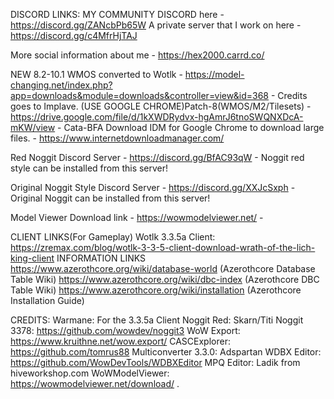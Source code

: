DISCORD LINKS: MY COMMUNITY DISCORD here - https://discord.gg/ZANcbPb65W А private server that I work on here - https://discord.gg/c4MfrHjTAJ

Мore social information about me - https://hex2000.carrd.co/

NEW 8.2-10.1 WMOS converted to Wotlk - https://model-changing.net/index.php?app=downloads&module=downloads&controller=view&id=368 - Credits goes to Implave. (USE GOOGLE CHROME)Patch-8(WMOS/M2/Tilesets) - https://drive.google.com/file/d/1kXWDRydvx-hgAmrJ6tnoSWQNXDcA-mKW/view - Cata-BFA Download IDM for Google Chrome to download large files. - https://www.internetdownloadmanager.com/

Red Noggit Discord Server - https://discord.gg/BfAC93qW - Noggit red style can be installed from this server!

Original Noggit Style Discord Server - https://discord.gg/XXJcSxph - Original Noggit can be installed from this server!

Model Viewer Download link - https://wowmodelviewer.net/ -

CLIENT LINKS(For Gameplay) Wotlk 3.3.5a Client: https://zremax.com/blog/wotlk-3-3-5-client-download-wrath-of-the-lich-king-client INFORMATION LINKS https://www.azerothcore.org/wiki/database-world (Azerothcore Database Table Wiki) https://www.azerothcore.org/wiki/dbc-index (Azerothcore DBC Table Wiki) https://www.azerothcore.org/wiki/installation (Azerothcore Installation Guide)

CREDITS: Warmane: For the 3.3.5a Client Noggit Red: Skarn/Titi Noggit 3378: https://github.com/wowdev/noggit3 WoW Export: https://www.kruithne.net/wow.export/ CASCExplorer: https://github.com/tomrus88 Multiconverter 3.3.0: Adspartan WDBX Editor: https://github.com/WowDevTools/WDBXEditor MPQ Editor: Ladik from hiveworkshop.com WoWModelViewer: https://wowmodelviewer.net/download/ .
